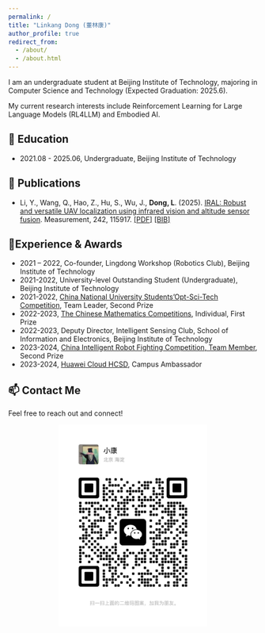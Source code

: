```yaml
---
permalink: /
title: "Linkang Dong (董林康)"
author_profile: true
redirect_from: 
  - /about/
  - /about.html
---
```


I am an undergraduate student at Beijing Institute of Technology, majoring in Computer Science and Technology (Expected Graduation: 2025.6).

My current research interests include Reinforcement Learning for Large Language Models (RL4LLM) and Embodied AI.

## 📖 Education

- 2021.08 - 2025.06, Undergraduate, Beijing Institute of Technology

## 📝 Publications

- Li, Y., Wang, Q., Hao, Z., Hu, S., Wu, J.,  **Dong, L**. (2025). [IRAL: Robust and versatile UAV localization using infrared vision and altitude sensor fusion](https://www.sciencedirect.com/science/article/pii/S0263224124018025). Measurement, 242, 115917. [[PDF]](/files/202410-Measurement-IRAL.pdf) [[BIB]](/files/202410-Measurement-IRAL.bib)

## 🎈Experience & Awards

<!-- 
· 2021-2022 学年 北京理工大学机器人俱乐部灵动工场发起人之一
· 2021-2022 学年 睿信书院学业指导中心 人力部干事
· 2021-2022 学年 校级优秀学生（本科生） 北京理工大学
· 2021-2022 学年 全国大学生光电设计竞赛 队长 二等奖
· 2022-2023 学年 全国大学生数学竞赛 个人 一等奖 
· 2022-2023 学年 信息与电子学院智能感知俱乐部 副部长 北京理工大学
· 2023-2024 学年 中国智能机器人格斗及竞技大赛 队员 二等奖
· 2023-2024 学年 华为云HCSD 校园大使
-->

- 2021 – 2022, Co-founder, Lingdong Workshop (Robotics Club), Beijing Institute of Technology
- 2021-2022, University-level Outstanding Student (Undergraduate), Beijing Institute of Technology
- 2021-2022, [China National University Students’Opt-Sci-Tech Competition](https://baike.baidu.com/item/%E5%85%A8%E5%9B%BD%E5%A4%A7%E5%AD%A6%E7%94%9F%E5%85%89%E7%94%B5%E8%AE%BE%E8%AE%A1%E7%AB%9E%E8%B5%9B/5929545), Team Leader, Second Prize
- 2022-2023, [The Chinese Mathematics Competitions](https://baike.baidu.com/item/%E4%B8%AD%E5%9B%BD%E5%A4%A7%E5%AD%A6%E7%94%9F%E6%95%B0%E5%AD%A6%E7%AB%9E%E8%B5%9B/6287863), Individual, First Prize
- 2022-2023, Deputy Director, Intelligent Sensing Club, School of Information and Electronics, Beijing Institute of Technology
- 2023-2024, [China Intelligent Robot Fighting Competition, Team Member](http://robo-maker.org/), Second Prize
- 2023-2024, [Huawei Cloud HCSD](https://zhuanlan.zhihu.com/p/657339225), Campus Ambassador

## 📫 Contact Me

Feel free to reach out and connect!

<div align="center">
<img src="../images/wechat.jpg" alt="WeChat QR Code" width="300"/>
</div>
